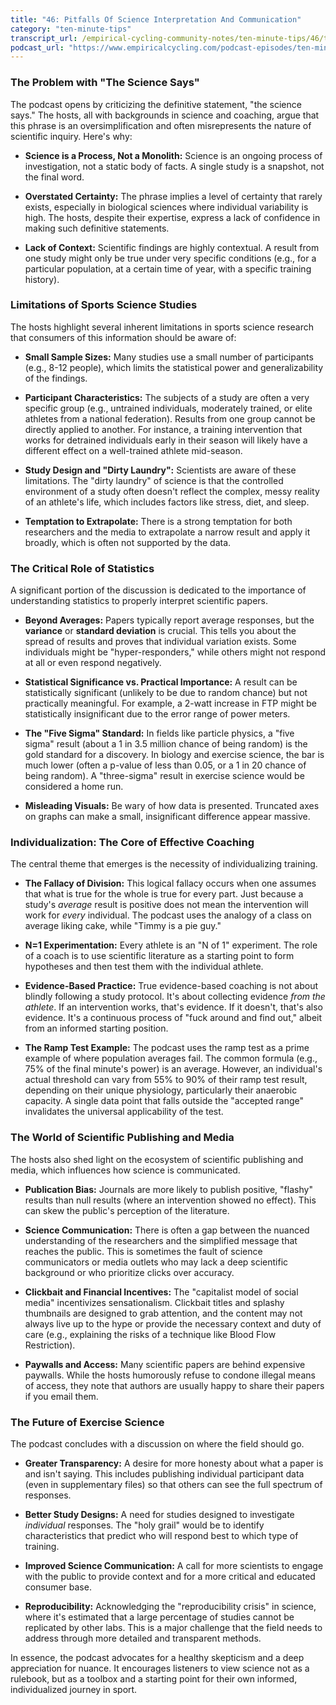 ```yaml
---
title: "46: Pitfalls Of Science Interpretation And Communication"
category: "ten-minute-tips"
transcript_url: /empirical-cycling-community-notes/ten-minute-tips/46/tmt46 science interpretation (transcribed on 07-Aug-2025 11-57-31).txt
podcast_url: "https://www.empiricalcycling.com/podcast-episodes/ten-minute-tips-46-pitfalls-of-science-interpretation-and-communication"
---
```


### The Problem with "The Science Says"

The podcast opens by criticizing the definitive statement, "the science says." The hosts, all with backgrounds in science and coaching, argue that this phrase is an oversimplification and often misrepresents the nature of scientific inquiry. Here's why:

-   **Science is a Process, Not a Monolith:** Science is an ongoing process of investigation, not a static body of facts. A single study is a snapshot, not the final word.
    
-   **Overstated Certainty:** The phrase implies a level of certainty that rarely exists, especially in biological sciences where individual variability is high. The hosts, despite their expertise, express a lack of confidence in making such definitive statements.
    
-   **Lack of Context:** Scientific findings are highly contextual. A result from one study might only be true under very specific conditions (e.g., for a particular population, at a certain time of year, with a specific training history).
    

### Limitations of Sports Science Studies

The hosts highlight several inherent limitations in sports science research that consumers of this information should be aware of:

-   **Small Sample Sizes:** Many studies use a small number of participants (e.g., 8-12 people), which limits the statistical power and generalizability of the findings.
    
-   **Participant Characteristics:** The subjects of a study are often a very specific group (e.g., untrained individuals, moderately trained, or elite athletes from a national federation). Results from one group cannot be directly applied to another. For instance, a training intervention that works for detrained individuals early in their season will likely have a different effect on a well-trained athlete mid-season.
    
-   **Study Design and "Dirty Laundry":** Scientists are aware of these limitations. The "dirty laundry" of science is that the controlled environment of a study often doesn't reflect the complex, messy reality of an athlete's life, which includes factors like stress, diet, and sleep.
    
-   **Temptation to Extrapolate:** There is a strong temptation for both researchers and the media to extrapolate a narrow result and apply it broadly, which is often not supported by the data.
    

### The Critical Role of Statistics

A significant portion of the discussion is dedicated to the importance of understanding statistics to properly interpret scientific papers.

-   **Beyond Averages:** Papers typically report average responses, but the **variance** or **standard deviation** is crucial. This tells you about the spread of results and proves that individual variation exists. Some individuals might be "hyper-responders," while others might not respond at all or even respond negatively.
    
-   **Statistical Significance vs. Practical Importance:** A result can be statistically significant (unlikely to be due to random chance) but not practically meaningful. For example, a 2-watt increase in FTP might be statistically insignificant due to the error range of power meters.
    
-   **The "Five Sigma" Standard:** In fields like particle physics, a "five sigma" result (about a 1 in 3.5 million chance of being random) is the gold standard for a discovery. In biology and exercise science, the bar is much lower (often a p-value of less than 0.05, or a 1 in 20 chance of being random). A "three-sigma" result in exercise science would be considered a home run.
    
-   **Misleading Visuals:** Be wary of how data is presented. Truncated axes on graphs can make a small, insignificant difference appear massive.
    

### Individualization: The Core of Effective Coaching

The central theme that emerges is the necessity of individualizing training.

-   **The Fallacy of Division:** This logical fallacy occurs when one assumes that what is true for the whole is true for every part. Just because a study's _average_ result is positive does not mean the intervention will work for _every_ individual. The podcast uses the analogy of a class on average liking cake, while "Timmy is a pie guy."
    
-   **N=1 Experimentation:** Every athlete is an "N of 1" experiment. The role of a coach is to use scientific literature as a starting point to form hypotheses and then test them with the individual athlete.
    
-   **Evidence-Based Practice:** True evidence-based coaching is not about blindly following a study protocol. It's about collecting evidence _from the athlete_. If an intervention works, that's evidence. If it doesn't, that's also evidence. It's a continuous process of "fuck around and find out," albeit from an informed starting position.
    
-   **The Ramp Test Example:** The podcast uses the ramp test as a prime example of where population averages fail. The common formula (e.g., 75% of the final minute's power) is an average. However, an individual's actual threshold can vary from 55% to 90% of their ramp test result, depending on their unique physiology, particularly their anaerobic capacity. A single data point that falls outside the "accepted range" invalidates the universal applicability of the test.
    

### The World of Scientific Publishing and Media

The hosts also shed light on the ecosystem of scientific publishing and media, which influences how science is communicated.

-   **Publication Bias:** Journals are more likely to publish positive, "flashy" results than null results (where an intervention showed no effect). This can skew the public's perception of the literature.
    
-   **Science Communication:** There is often a gap between the nuanced understanding of the researchers and the simplified message that reaches the public. This is sometimes the fault of science communicators or media outlets who may lack a deep scientific background or who prioritize clicks over accuracy.
    
-   **Clickbait and Financial Incentives:** The "capitalist model of social media" incentivizes sensationalism. Clickbait titles and splashy thumbnails are designed to grab attention, and the content may not always live up to the hype or provide the necessary context and duty of care (e.g., explaining the risks of a technique like Blood Flow Restriction).
    
-   **Paywalls and Access:** Many scientific papers are behind expensive paywalls. While the hosts humorously refuse to condone illegal means of access, they note that authors are usually happy to share their papers if you email them.
    

### The Future of Exercise Science

The podcast concludes with a discussion on where the field should go.

-   **Greater Transparency:** A desire for more honesty about what a paper is and isn't saying. This includes publishing individual participant data (even in supplementary files) so that others can see the full spectrum of responses.
    
-   **Better Study Designs:** A need for studies designed to investigate _individual_ responses. The "holy grail" would be to identify characteristics that predict who will respond best to which type of training.
    
-   **Improved Science Communication:** A call for more scientists to engage with the public to provide context and for a more critical and educated consumer base.
    
-   **Reproducibility:** Acknowledging the "reproducibility crisis" in science, where it's estimated that a large percentage of studies cannot be replicated by other labs. This is a major challenge that the field needs to address through more detailed and transparent methods.
    

In essence, the podcast advocates for a healthy skepticism and a deep appreciation for nuance. It encourages listeners to view science not as a rulebook, but as a toolbox and a starting point for their own informed, individualized journey in sport.